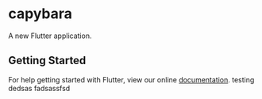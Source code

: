 # capybara

A new Flutter application.

## Getting Started

For help getting started with Flutter, view our online
[documentation](https://flutter.io/).
testing dedsas fadsassfsd
